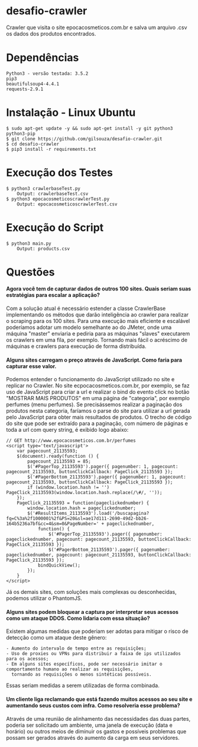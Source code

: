 
# desafio-crawler
Crawler que visita o site epocacosmeticos.com.br e salva um arquivo .csv os dados dos produtos encontrados.

# Dependências

    Python3 - versão testada: 3.5.2
    pip3
    beautifulsoup4-4.4.1
    requests-2.9.1
    
# Instalação - Linux Ubuntu
    
    $ sudo apt-get update -y && sudo apt-get install -y git python3 python3-pip
    $ git clone https://github.com/gilsouza/desafio-crawler.git
    $ cd desafio-crawler
    $ pip3 install -r requirements.txt

# Execução dos Testes

	$ python3 crawlerbaseTest.py
        Output: crawlerbaseTest.csv
	$ python3 epocacosmeticoscrawlerTest.py
        Output: epocacosmeticoscrawlerTest.csv
    
# Execução do Script
    
    $ python3 main.py
        Output: products.csv

# Questões

#### Agora você tem de capturar dados de outros 100 sites. Quais seriam suas estratégias para escalar a aplicação?
Com a solução atual é necessário estender a classe CrawlerBase implementando os métodos que darão inteligência ao crawler 
para realizar o scraping para os 100 sites.
Para uma execução mais eficiente e escalável poderíamos adotar um modelo semelhante ao do JMeter, onde uma máquina "master"
enviaria e pediria para as máquinas "slaves" executarem os crawlers em uma fila, por exemplo. Tornando mais fácil o acréscimo de
máquinas e crawlers para execução de forma distribuída.

#### Alguns sites carregam o preço através de JavaScript. Como faria para capturar esse valor.
Podemos entender o funcionamento do JavaScript utilizado no site e replicar no Crawler.
No site ecpocacosmeticos.com.br, por exemplo, se faz uso de JavaScript para criar a url e realizar o bind do evento click no botão "MOSTRAR MAIS PRODUTOS" em uma página de "categoria", por exemplo perfumes (menu perfumes).
Se precisássemos realizar a paginação dos produtos nesta categoria, faríamos o parse do site para utilizar a url gerada pelo JavaScript para obter mais resultados de produtos. O trecho de código do site que pode ser extraído para a paginação, com número de páginas e toda a url com query string, é exibido logo abaixo:

```
// GET http://www.epocacosmeticos.com.br/perfumes
<script type='text/javascript'>
    var pagecount_21135593;
    $(document).ready(function () {
        pagecount_21135593 = 85;
        $('#PagerTop_21135593').pager({ pagenumber: 1, pagecount: pagecount_21135593, buttonClickCallback: PageClick_21135593 });
        $('#PagerBottom_21135593').pager({ pagenumber: 1, pagecount: pagecount_21135593, buttonClickCallback: PageClick_21135593 });
        if (window.location.hash != '') PageClick_21135593(window.location.hash.replace(/\#/, ''));
    });
    PageClick_21135593 = function(pageclickednumber) {
        window.location.hash = pageclickednumber;
        $('#ResultItems_21135593').load('/buscapagina?fq=C%3a%2f1000001%2f&PS=20&sl=ae17d111-2690-49d2-bb26-164b5236a7bf&cc=4&sm=0&PageNumber=' + pageclickednumber,
            function() {
                $('#PagerTop_21135593').pager({ pagenumber: pageclickednumber, pagecount: pagecount_21135593, buttonClickCallback: PageClick_21135593 });
                $('#PagerBottom_21135593').pager({ pagenumber: pageclickednumber, pagecount: pagecount_21135593, buttonClickCallback: PageClick_21135593 });
            bindQuickView();
        });
    }
</script>
```

Já os demais sites, com soluções mais complexas ou desconhecidas, podemos utilizar o PhantomJS.

#### Alguns sites podem bloquear a captura por interpretar seus acessos como um ataque DDOS. Como lidaria com essa situação?
Existem algumas medidas que poderiam ser adotas para mitigar o risco de detecção como um ataque deste gênero:

	- Aumento do intervalo de tempo entre as requisições;
	- Uso de proxies ou VPNs para distribuir a faixa de ips utilizados para os acessos;
	- Em alguns sites específicos, pode ser necessário imitar o comportamento humano ao realizar as requisições,
	  tornando as requisições o menos sintéticas possíveis.

Essas seriam medidas a serem utilizadas de forma combinada.

#### Um cliente liga reclamando que está fazendo muitos acessos ao seu site e aumentando seus custos com infra. Como resolveria esse problema?
Através de uma reunião de alinhamento das necessidades das duas partes, poderia ser solicitado um ambiente, uma janela de execução (data e horário)
ou outros meios de diminuir os gastos e possíveis problemas que possam ser gerados através do aumento da carga em seus servidores.





